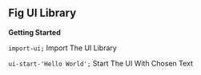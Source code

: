 ## Fig UI Library ##

**Getting Started**

`import-ui;` Import The UI Library

`ui-start-'Hello World';` Start The UI With Chosen Text